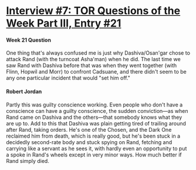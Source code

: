 # [Interview #7: TOR Questions of the Week Part III, Entry #21](https://www.theoryland.com/intvmain.php?i=7#21)

#### Week 21 Question

One thing that's always confused me is just why Dashiva/Osan'gar chose to attack Rand (with the turncoat Asha'man) when he did. The last time we saw Rand with Dashiva before that was when they went together (with Flinn, Hopwil and Morr) to confront Cadsuane, and there didn't seem to be any one particular incident that would "set him off."

#### Robert Jordan

Partly this was guilty conscience working. Even people who don't have a conscience can have a guilty conscience, the sudden conviction—as when Rand came on Dashiva and the others—that somebody knows what they are up to. Add to this that Dashiva was plain getting tired of trailing around after Rand, taking orders. He's one of the Chosen, and the Dark One reclaimed him from death, which is really good, but he's been stuck in a decidedly second-rate body and stuck spying on Rand, fetching and carrying like a servant as he sees it, with hardly even an opportunity to put a spoke in Rand's wheels except in very minor ways. How much better if Rand simply died.

